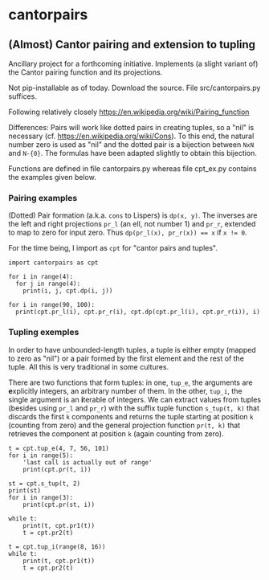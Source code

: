 # cantorpairs
## (Almost) Cantor pairing and extension to tupling

Ancillary project for a forthcoming initiative. 
Implements (a slight variant of) the Cantor pairing function 
and its projections.

Not pip-installable as of today. Download the source. File src/cantorpairs.py suffices.

Following relatively closely <https://en.wikipedia.org/wiki/Pairing_function>

Differences: Pairs will work like dotted pairs in creating tuples, 
so a "nil" is necessary (cf. <https://en.wikipedia.org/wiki/Cons>).
To this end, the natural number zero is used as "nil" and the 
dotted pair is a bijection between `NxN` and `N-{0}`. The formulas
have been adapted slightly to obtain this bijection.

Functions are defined in file cantorpairs.py whereas file cpt_ex.py 
contains the examples given below.

### Pairing examples

(Dotted) Pair formation (a.k.a. `cons` to Lispers) is `dp(x, y)`. 
The inverses are the left and right projections `pr_l` (an ell, 
not number 1) and `pr_r`, extended to map to zero for input zero. 
Thus `dp(pr_l(x), pr_r(x)) == x` if `x != 0`.

For the time being, I import as `cpt` for "cantor pairs and tuples".

```
import cantorpairs as cpt

for i in range(4):
  for j in range(4):
    print(i, j, cpt.dp(i, j))

for i in range(90, 100):
  print(cpt.pr_l(i), cpt.pr_r(i), cpt.dp(cpt.pr_l(i), cpt.pr_r(i)), i) 
```

### Tupling exemples

In order to have unbounded-length tuples, a tuple is either empty 
(mapped to zero as "nil") or a pair formed by the first element and 
the rest of the tuple. All this is very traditional in some cultures.

There are two functions that form tuples: in one, `tup_e`, 
the arguments are **e**xplicitly integers, an arbitrary number 
of them. In the other, `tup_i`, the single argument is an 
**i**terable of integers. We can extract values from tuples 
(besides using `pr_l` and `pr_r`) with the suffix tuple function 
`s_tup(t, k)` that discards the first `k` components and returns 
the tuple starting at position `k` (counting from zero) and the 
general projection function `pr(t, k)` that retrieves the component 
at position `k` (again counting from zero).

```
t = cpt.tup_e(4, 7, 56, 101)
for i in range(5):
    'last call is actually out of range'
    print(cpt.pr(t, i))

st = cpt.s_tup(t, 2)
print(st)
for i in range(3):
    print(cpt.pr(st, i))

while t:
    print(t, cpt.pr1(t))
    t = cpt.pr2(t)

t = cpt.tup_i(range(8, 16))
while t:
    print(t, cpt.pr1(t))
    t = cpt.pr2(t)
```

